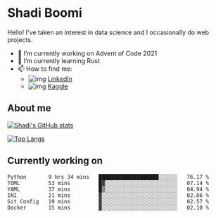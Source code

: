 # Shadi Boomi

Hello! I've taken an interest in data science and I occasionally do web projects.

- 🔭 I’m currently working on Advent of Code 2021
- 🌱 I’m currently learning Rust
- 📫 How to find me: 
  - ![img](https://www.linkedin.com/favicon.ico) [LinkedIn](https://www.linkedin.com/in/shadiboomi/)
  - ![img](https://www.kaggle.com/static/images/favicon.ico) [Kaggle](https://www.kaggle.com/sboomi)

##  About me

[![Shadi's GitHub stats](https://github-readme-stats.vercel.app/api?username=sboomi&show_icons=true&theme=radical)](https://github.com/anuraghazra/github-readme-stats)

[![Top Langs](https://github-readme-stats.vercel.app/api/top-langs/?username=sboomi&layout=compact&theme=default)](https://github.com/anuraghazra/github-readme-stats)

## Currently working on

<!--START_SECTION:waka-->

```text
Python       9 hrs 34 mins   ███████████████████░░░░░░   76.17 %
TOML         53 mins         █▓░░░░░░░░░░░░░░░░░░░░░░░   07.14 %
YAML         37 mins         █▒░░░░░░░░░░░░░░░░░░░░░░░   04.94 %
INI          21 mins         ▓░░░░░░░░░░░░░░░░░░░░░░░░   02.86 %
Git Config   19 mins         ▓░░░░░░░░░░░░░░░░░░░░░░░░   02.57 %
Docker       15 mins         ▓░░░░░░░░░░░░░░░░░░░░░░░░   02.10 %
```

<!--END_SECTION:waka-->
